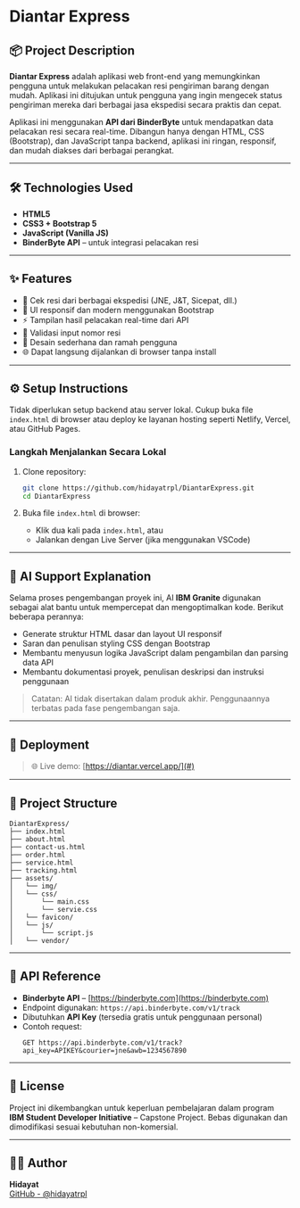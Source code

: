# Diantar Express

## 📦 Project Description

**Diantar Express** adalah aplikasi web front-end yang memungkinkan pengguna untuk melakukan pelacakan resi pengiriman barang dengan mudah. Aplikasi ini ditujukan untuk pengguna yang ingin mengecek status pengiriman mereka dari berbagai jasa ekspedisi secara praktis dan cepat.

Aplikasi ini menggunakan **API dari BinderByte** untuk mendapatkan data pelacakan resi secara real-time. Dibangun hanya dengan HTML, CSS (Bootstrap), dan JavaScript tanpa backend, aplikasi ini ringan, responsif, dan mudah diakses dari berbagai perangkat.

---

## 🛠️ Technologies Used

- **HTML5**
- **CSS3 + Bootstrap 5**
- **JavaScript (Vanilla JS)**
- **BinderByte API** – untuk integrasi pelacakan resi

---

## ✨ Features

- 🔎 Cek resi dari berbagai ekspedisi (JNE, J&T, Sicepat, dll.)
- 📱 UI responsif dan modern menggunakan Bootstrap
- ⚡ Tampilan hasil pelacakan real-time dari API
- 🔐 Validasi input nomor resi
- 🎨 Desain sederhana dan ramah pengguna
- 🌐 Dapat langsung dijalankan di browser tanpa install

---

## ⚙️ Setup Instructions

Tidak diperlukan setup backend atau server lokal. Cukup buka file `index.html` di browser atau deploy ke layanan hosting seperti Netlify, Vercel, atau GitHub Pages.

### Langkah Menjalankan Secara Lokal

1. Clone repository:

   ```bash
   git clone https://github.com/hidayatrpl/DiantarExpress.git
   cd DiantarExpress
   ```

2. Buka file `index.html` di browser:
   - Klik dua kali pada `index.html`, atau
   - Jalankan dengan Live Server (jika menggunakan VSCode)

---

## 🤖 AI Support Explanation

Selama proses pengembangan proyek ini, AI **IBM Granite** digunakan sebagai alat bantu untuk mempercepat dan mengoptimalkan kode. Berikut beberapa perannya:

- Generate struktur HTML dasar dan layout UI responsif
- Saran dan penulisan styling CSS dengan Bootstrap
- Membantu menyusun logika JavaScript dalam pengambilan dan parsing data API
- Membantu dokumentasi proyek, penulisan deskripsi dan instruksi penggunaan

> Catatan: AI tidak disertakan dalam produk akhir. Penggunaannya terbatas pada fase pengembangan saja.

---

## 🔗 Deployment

> 🌐 Live demo: [https://diantar.vercel.app/](#)

---

## 📁 Project Structure

```
DiantarExpress/
├── index.html
├── about.html
├── contact-us.html
├── order.html
├── service.html
├── tracking.html
├── assets/
│   └── img/
│   └── css/
│       └── main.css
│       └── servie.css
│   └── favicon/
│   └── js/
│       └── script.js
│   └── vendor/
```

---

## 📌 API Reference

- **Binderbyte API** – [https://binderbyte.com](https://binderbyte.com)
- Endpoint digunakan: `https://api.binderbyte.com/v1/track`
- Dibutuhkan **API Key** (tersedia gratis untuk penggunaan personal)
- Contoh request:
  ```
  GET https://api.binderbyte.com/v1/track?api_key=APIKEY&courier=jne&awb=1234567890
  ```

---

## 📝 License

Project ini dikembangkan untuk keperluan pembelajaran dalam program **IBM Student Developer Initiative** – Capstone Project. Bebas digunakan dan dimodifikasi sesuai kebutuhan non-komersial.

---

## 🙋‍♂️ Author

**Hidayat**  
[GitHub - @hidayatrpl](https://github.com/hidayatrpl)
